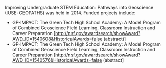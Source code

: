 Improving Undergraduate STEM Education: Pathways into Geoscience (IUSE: GEOPATHS) was held in 2014. Funded projects include:
 * GP-IMPACT: The Green Tech High School Academy: A Model Program of Combined Geoscience Field Learning, Classroom Instruction and Career Preparation [http://nsf.gov/awardsearch/showAward?AWD_ID=1540608&HistoricalAwards=false (abstract)]
 * GP-IMPACT: The Green Tech High School Academy: A Model Program of Combined Geoscience Field Learning, Classroom Instruction and Career Preparation [http://nsf.gov/awardsearch/showAward?AWD_ID=1540576&HistoricalAwards=false (abstract]